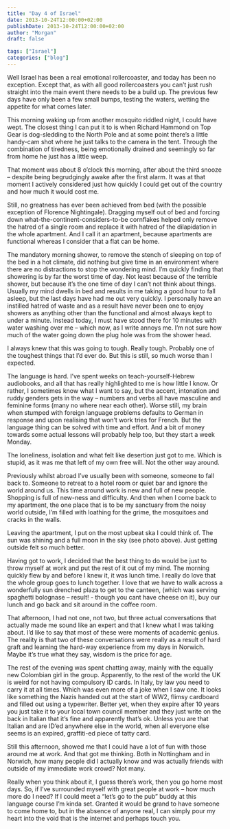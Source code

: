 ```yaml
---
title: "Day 4 of Israel"
date: 2013-10-24T12:00:00+02:00
publishDate: 2013-10-24T12:00:00+02:00
author: "Morgan"
draft: false

tags: ["Israel"]
categories: ["blog"]
---
```


Well Israel has been a real emotional rollercoaster, and today has been no exception. Except that, as with all good rollercoasters you can’t just rush straight into the main event there needs to be a build up. The previous few days have only been a few small bumps, testing the waters, wetting the appetite for what comes later.

This morning waking up from another mosquito riddled night, I could have wept. The closest thing I can put it to is when Richard Hammond on Top Gear is dog-sledding to the North Pole and at some point there’s a little handy-cam shot where he just talks to the camera in the tent. Through the combination of tiredness, being emotionally drained and seemingly so far from home he just has a little weep.

That moment was about 8 o’clock this morning, after about the third snooze – despite being begrudgingly awake after the first alarm. It was at that moment I actively considered just how quickly I could get out of the country and how much it would cost me.

Still, no greatness has ever been achieved from bed (with the possible exception of Florence Nightingale). Dragging myself out of bed and forcing down what-the-continent-considers-to-be cornflakes helped only remove the hatred of a single room and replace it with hatred of the dilapidation in the whole apartment. And I call it an apartment, because apartments are functional whereas I consider that a flat can be home.

The mandatory morning shower, to remove the stench of sleeping on top of the bed in a hot climate, did nothing but give time in an environment where there are no distractions to stop the wondering mind. I’m quickly finding that showering is by far the worst time of day. Not least because of the terrible shower, but because it’s the one time of day I can’t not think about things. Usually my mind dwells in bed and results in me taking a good hour to fall asleep, but the last days have had me out very quickly. I personally have an instilled hatred of waste and as a result have never been one to enjoy showers as anything other than the functional and almost always kept to under a minute. Instead today, I must have stood there for 10 minutes with water washing over me – which now, as I write annoys me. I’m not sure how much of the water going down the plug hole was from the shower head.

I always knew that this was going to tough. Really tough. Probably one of the toughest things that I’d ever do. But this is still, so much worse than I expected.

The language is hard. I’ve spent weeks on teach-yourself-Hebrew audiobooks, and all that has really highlighted to me is how little I know. Or rather, I sometimes know what I want to say, but the accent, intonation and ruddy genders gets in the way – numbers and verbs all have masculine and feminine forms (many no where near each other). Worse still, my brain when stumped with foreign language problems defaults to German in response and upon realising that won’t work tries for French. But the language thing can be solved with time and effort. And a bit of money towards some actual lessons will probably help too, but they start a week Monday.

The loneliness, isolation and what felt like desertion just got to me. Which is stupid, as it was me that left of my own free will. Not the other way around.

Previously whilst abroad I’ve usually been with someone, someone to fall back to. Someone to retreat to a hotel room or quiet bar and ignore the world around us. This time around work is new and full of new people. Shopping is full of new-ness and difficulty. And then when I come back to my apartment, the one place that is to be my sanctuary from the noisy world outside, I’m filled with loathing for the grime, the mosquitoes and cracks in the walls.

Leaving the apartment, I put on the most upbeat ska I could think of. The sun was shining and a full moon in the sky (see photo above). Just getting outside felt so much better.

Having got to work, I decided that the best thing to do would be just to throw myself at work and put the rest of it out of my mind. The morning quickly flew by and before I knew it, it was lunch time. I really do love that the whole group goes to lunch together. I love that we have to walk across a wonderfully sun drenched plaza to get to the canteen, (which was serving spaghetti bolognase – result! - though you cant have cheese on it), buy our lunch and go back and sit around in the coffee room.

That afternoon, I had not one, not two, but three actual conversations that actually made me sound like an expert and that I knew what I was talking about. I’d like to say that most of these were moments of academic genius. The reality is that two of these conversations were really as a result of hard graft and learning the hard-way experience from my days in Norwich. Maybe it’s true what they say, wisdom is the price for age.

The rest of the evening was spent chatting away, mainly with the equally new Colombian girl in the group. Apparently, to the rest of the world the UK is weird for not having compulsory ID cards. In Italy, by law you need to carry it at all times. Which was even more of a joke when I saw one. It looks like something the Nazis handed out at the start of WW2, flimsy cardboard and filled out using a typewriter. Better yet, when they expire after 10 years you just take it to your local town council member and they just write on the back in Italian that it’s fine and apparently that’s ok. Unless you are that Italian and are ID’ed anywhere else in the world, when all everyone else seems is an expired, graffiti-ed piece of tatty card.

Still this afternoon, showed me that I could have a lot of fun with those around me at work. And that got me thinking. Both in Nottingham and in Norwich, how many people did I actually know and was actually friends with outside of my immediate work crowd? Not many.

Really when you think about it, I guess there’s work, then you go home most days. So, if I’ve surrounded myself with great people at work – how much more do I need? If I could meet a “let’s go to the pub” buddy at this language course I’m kinda set. Granted it would be grand to have someone to come home to, but in the absence of anyone real, I can simply pour my heart into the void that is the internet and perhaps touch you.
